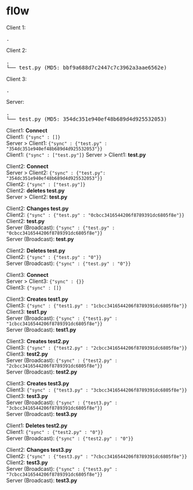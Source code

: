 # fl0w

Client 1:
<pre>
.
</pre>

Client 2:
<pre>
.
└── test.py (MD5: bbf9a688d7c2447c7c3962a3aae6562e)
</pre>

Client 3:
<pre>
.
</pre>

Server:
<pre>
.
└── test.py (MD5: 354dc351e940ef48b689d4d925532053)
</pre>



Client1: **Connect**   
Client1: `{"sync" : []}`  
Server > Client1: `{"sync" : {"test.py" : "354dc351e940ef48b689d4d925532053"}}`  
Client1: `{"sync" : ["test.py"]}`
Server > Client1: **test.py**


Client2: **Connect**    
Server > Client2: `{"sync" : {"test.py": "354dc351e940ef48b689d4d925532053"}}`  
Client2: `{"sync" : ["test.py"]}`  
Client2: **deletes test.py**  
Server > Client2: **test.py**  


Client2: **Changes test.py**  
Client2: `{"sync" : {"test.py" : "0cbcc3416544206f8789391dc6805f8e"}}`  
Client2: **test.py**  
Server (Broadcast): `{"sync" : {"test.py" : "0cbcc3416544206f8789391dc6805f8e"}}`  
Server (Broadcast): **test.py**

Client2: **Deletes test.py**  
Client2: `{"sync" : {"test.py" : "0"}}`  
Server (Broadcast): `{"sync" : {"test.py" : "0"}}`

Client3: **Connect**   
Server > Client3: `{"sync" : {}}`  
Client3:  `{"sync" : []}` 

Client3: **Creates test1.py**  
Client3: `{"sync" : {"test1.py" : "1cbcc3416544206f8789391dc6805f8e"}}`  
Client3: **test1.py**  
Server (Broadcast): `{"sync" : {"test1.py" : "1cbcc3416544206f8789391dc6805f8e"}}`  
Server (Broadcast): **test1.py**

Client3: **Creates test2.py**  
Client3: `{"sync" : {"test2.py" : "2cbcc3416544206f8789391dc6805f8e"}}`  
Client3: **test2.py**  
Server (Broadcast): `{"sync" : {"test2.py" : "2cbcc3416544206f8789391dc6805f8e"}}`  
Server (Broadcast): **test2.py**

Client3: **Creates test3.py**  
Client3: `{"sync" : {"test3.py" : "3cbcc3416544206f8789391dc6805f8e"}}`  
Client3: **test3.py**  
Server (Broadcast): `{"sync" : {"test3.py" : "3cbcc3416544206f8789391dc6805f8e"}}`  
Server (Broadcast): **test3.py**

Client1: **Deletes test2.py**  
Client1: `{"sync" : {"test2.py" : "0"}}`  
Server (Broadcast): `{"sync" : {"test2.py" : "0"}}`  

Client2: **Changes test3.py**  
Client2: `{"sync" : {"test3.py" : "7cbcc3416544206f8789391dc6805f8e"}}`  
Client2: **test3.py**  
Server (Broadcast): `{"sync" : {"test3.py" :  "7cbcc3416544206f8789391dc6805f8e"}}`  
Server (Broadcast): **test3.py**
